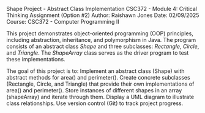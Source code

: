Shape Project - Abstract Class Implementation
CSC372 - Module 4: Critical Thinking Assignment (Option #2)
Author: Raishawn Jones
Date: 02/09/2025
Course: CSC372 - Computer Programming II

This project demonstrates object-oriented programming (OOP) principles, including abstraction, inheritance, and polymorphism in Java. 
The program consists of an abstract class _Shape_ and three subclasses: _Rectangle_, _Circle_, and _Triangle_. 
The _ShapeArray_ class serves as the driver program to test these implementations.

The goal of this project is to:
Implement an abstract class (Shape) with abstract methods for area() and perimeter().
Create concrete subclasses (Rectangle, Circle, and Triangle) that provide their own implementations of area() and perimeter().
Store instances of different shapes in an array (shapeArray) and iterate through them.
Display a UML diagram to illustrate class relationships.
Use version control (Git) to track project progress.
